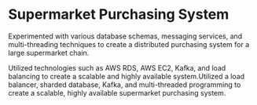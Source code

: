 # Supermarket Purchasing System

<p>
Experimented with various database schemas, messaging services, and multi-threading techniques to create a distributed purchasing system for a large supermarket chain.
  
Utilized technologies such as AWS RDS, AWS EC2, Kafka, and load balancing to create a scalable and highly available system.Utilized a load balancer, 
sharded database, Kafka, and multi-threaded programming to create a scalable, highly available supermarket purchasing system.</p>
